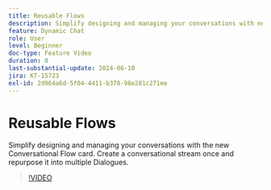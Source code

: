 ```yaml
---
title: Reusable Flows
description: Simplify designing and managing your conversations with new conversational flow card. Create conversational stream once and repurpose into multiple dialogues
feature: Dynamic Chat
role: User
level: Beginner
doc-type: Feature Video
duration: 0
last-substantial-update: 2024-06-10
jira: KT-15723
exl-id: 2d964a6d-5f04-4411-b378-98e281c271ee
---
```

# Reusable Flows

Simplify designing and managing your conversations with the new Conversational Flow card. Create a conversational stream once and repurpose it into multiple Dialogues.

>[!VIDEO](https://video.tv.adobe.com/v/3429715/?learn=on)
